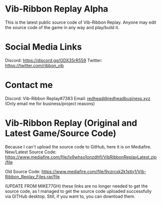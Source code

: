 # Vib-Ribbon Replay Alpha
This is the latest public source code of Vib-Ribbon Replay.
Anyone may edit the source code of the game in any way and play/build it.
# Social Media Links
Discord: https://discord.gg/GDX35rR559
Twitter: https://twitter.com/ribbon_vib
# Contact me
Discord: Vib-Ribbon Replay#7383
Email: redhead@redheadbusiness.xyz (Only email me for business/project reasons)

# Vib-Ribbon Replay (Original and Latest Game/Source Code)
Because I can't upload the source code to GitHub, here it is on Mediafire.
New/Latest Source Code: https://www.mediafire.com/file/lx9whso1onzdhfl/VibRibbonReplayLatest.zip/file

Old Source Code: https://www.mediafire.com/file/9xzrcxk2k1stly1/Vib-Ribbon_Replay_Files.rar/file

(UPDATE FROM MIKE77GH)
these links are no longer needed to get the source code, as I managed to get the source code
uploaded successfully via GITHub desktop. Still, if you want to, you can download them.
